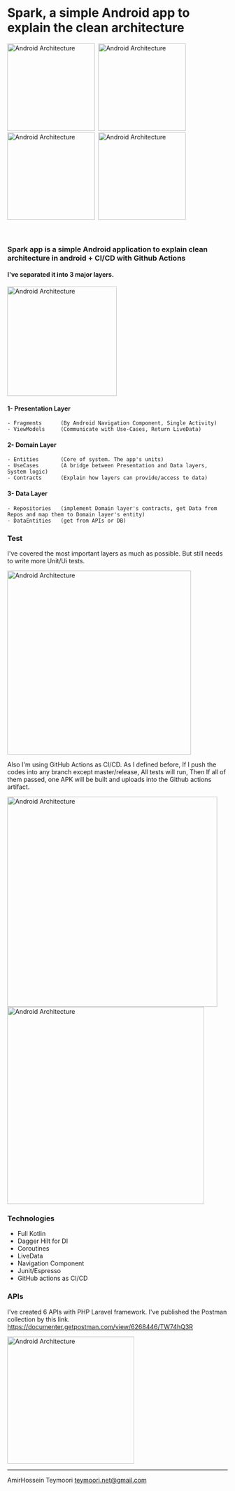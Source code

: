 
# Spark, a simple Android app to explain the clean architecture

<img src="https://parkup.app/website/screens/1.jpg" alt="Android Architecture " width=200 />&nbsp;
<img src="https://parkup.app/website/screens/2.jpg" alt="Android Architecture " width=200 />&nbsp;
<img src="https://parkup.app/website/screens/3.jpg" alt="Android Architecture " width=200 />&nbsp; 
<img src="https://parkup.app/website/screens/4.jpg" alt="Android Architecture " width=200 />

<br>

### Spark app is a simple Android application to explain clean architecture in android + CI/CD with Github Actions
#### I've separated it into 3 major layers.

<img src="https://parkup.app/website/screens/5.png" alt="Android Architecture " width=250 />

#### 1- Presentation Layer
    - Fragments      (By Android Navigation Component, Single Activity)
    - ViewModels     (Communicate with Use-Cases, Return LiveData)
#### 2- Domain Layer
    - Entities       (Core of system. The app's units)
    - UseCases       (A bridge between Presentation and Data layers, System logic)
    - Contracts      (Explain how layers can provide/access to data)
#### 3- Data Layer
    - Repositories   (implement Domain layer's contracts, get Data from Repos and map them to Domain layer's entity)
    - DataEntities   (get from APIs or DB)   
    

### Test
I've covered the most important layers as much as possible. But still needs to write more Unit/Ui tests.

<img src="https://parkup.app/website/screens/7.png" alt="Android Architecture " width=420 />

Also I'm using GitHub Actions as CI/CD. As I defined before, If I push the codes into any branch except master/release, All tests will run, Then If all of them passed, one APK will be built and uploads into the Github actions artifact.

<img src="https://parkup.app/website/screens/8.png" alt="Android Architecture " width=480 /> <img src="https://parkup.app/website/screens/9.png" alt="Android Architecture " width=450 />


### Technologies
- Full Kotlin
- Dagger Hilt for DI
- Coroutines
- LiveData
- Navigation Component
- Junit/Espresso
- GitHub actions as CI/CD
 


### APIs
I've created 6 APIs with PHP Laravel framework.
I've published the Postman collection by this link.
https://documenter.getpostman.com/view/6268446/TW74hQ3R

<img src="https://parkup.app/website/screens/6.png" alt="Android Architecture " width=290 />



----------------------------
AmirHossein Teymoori
teymoori.net@gmail.com
